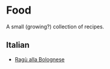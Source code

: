 # Food

A small (growing?) collection of recipes.

## Italian

* [Ragù alla Bolognese](italian/ragu_alla_bolognese.md)